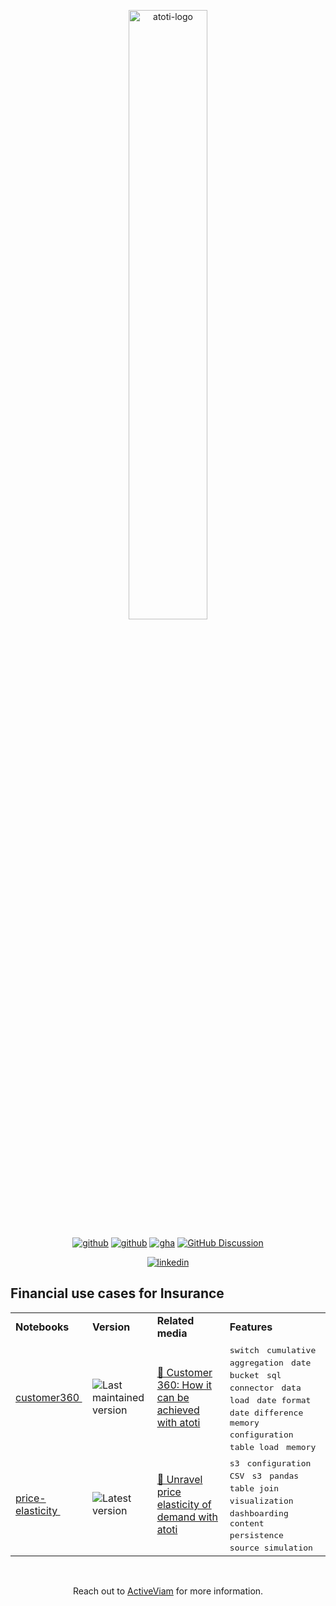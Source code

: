 <p align="center">
  <picture>
    <source media="(prefers-color-scheme: dark)" srcset="https://data.atoti.io/notebooks/banners/Atoti_Logo_White-01.svg">
    <source media="(prefers-color-scheme: light)" srcset="https://data.atoti.io/notebooks/banners/Atoti_Logo_Purple-01.svg">
    <img alt="atoti-logo" width="50%">
  </picture>
</p>

<p align="center">
  <a href="https://github.com/atoti/atoti/releases/latest"><img src="https://img.shields.io/github/v/release/atoti/atoti?color=#4cc71f" alt="github"></a>
  <a href="https://pypistats.org/packages/atoti"><img src="https://img.shields.io/pypi/dm/atoti" alt="github"></a>
  <a href="https://github.com/atoti/atoti/actions/workflows/test.yaml"><img src="https://github.com/atoti/atoti/actions/workflows/test.yaml/badge.svg" alt="gha"></a>
  <a href="https://github.com/atoti/atoti/discussions"><img src="https://img.shields.io/github/discussions/atoti/atoti" alt="GitHub Discussion"></a>
</p> 

<p align="center">
  <a href="https://www.linkedin.com/showcase/atoti/"><img src="https://img.shields.io/badge/linkedin-%230077B5.svg?style=for-the-badge&logo=linkedin&logoColor=white" alt="linkedin"></a>
</p>

## Financial use cases for Insurance 

<table>



<tr>
    <td><b>Notebooks</b></td>
    <td><b>Version</b></td>
    <td><b>Related media</b></td>
    <td><b>Features</b></td>
</tr>
<tr>
<td rowspan="1"><a href="./customer360/03-main-csv.ipynb">customer360&nbsp;</a></td><td rowspan="1"><img src="https://img.shields.io/badge/0.8.4-grey" alt="Last maintained version" /></td>
<td><a href="https://www.atoti.io/articles/customer-360-how-it-can-be-achieved-with-atoti/?utm_source=github">📰&nbsp;Customer 360: How it can be achieved with atoti</a></td><td rowspan="1"><kbd>switch</kbd>&nbsp;<kbd> cumulative aggregation</kbd>&nbsp;<kbd> date bucket</kbd>&nbsp;<kbd> sql connector</kbd>&nbsp;<kbd> data load</kbd>&nbsp;<kbd> date format</kbd>&nbsp;<kbd> date difference</kbd>&nbsp;<kbd> memory configuration</kbd>&nbsp;<kbd> table load</kbd>&nbsp;<kbd> memory</kbd>&nbsp;</td>
</tr>
<tr>
<td rowspan="1"><a href="./price-elasticity/main.ipynb">price-elasticity&nbsp;</a></td><td rowspan="1"><img src="https://img.shields.io/badge/0.9.6-1C900C" alt="Latest version" /></td>
<td><a href="https://www.atoti.io/articles/unravel-price-elasticity-of-demand-with-atoti/?utm_source=github">📰&nbsp;Unravel price elasticity of demand with atoti</a></td><td rowspan="1"><kbd>s3</kbd>&nbsp;<kbd> configuration</kbd>&nbsp;<kbd> CSV</kbd>&nbsp;<kbd> s3</kbd>&nbsp;<kbd> pandas</kbd>&nbsp;<kbd> table join</kbd>&nbsp;<kbd> visualization</kbd>&nbsp;<kbd> dashboarding</kbd>&nbsp;<kbd> content persistence</kbd>&nbsp;<kbd> source simulation</kbd>&nbsp;</td>
</tr>
</table>


<br/>
<p align="center">
  Reach out to <a href="https://activeviam.com/contact-us/?utm_source=github&utm_medium=atoti">ActiveViam</a> for more information.
</p>
